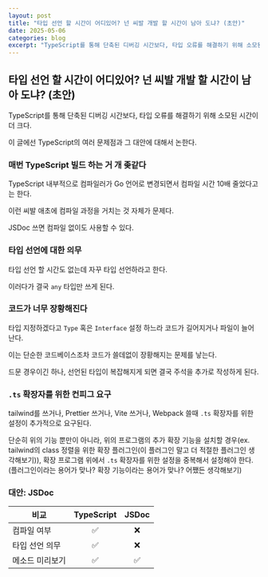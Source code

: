 ```yaml
---
layout: post
title: "타입 선언 할 시간이 어디있어? 넌 씨발 개발 할 시간이 남아 도냐? (초안)"
date: 2025-05-06
categories: blog
excerpt: "TypeScript를 통해 단축된 디버깅 시간보다, 타입 오류를 해결하기 위해 소모된 시간이 더 크다."
---
```


## 타입 선언 할 시간이 어디있어? 넌 씨발 개발 할 시간이 남아 도냐? (초안)

TypeScript를 통해 단축된 디버깅 시간보다, 타입 오류를 해결하기 위해 소모된 시간이 더 크다.

이 글에선 TypeScript의 여러 문제점과 그 대안에 대해서 논한다.


### 매번 TypeScript 빌드 하는 거 개 좆같다

TypeScript 내부적으로 컴파일러가 Go 언어로 변경되면서 컴파일 시간 10배 줄었다고는 한다.

이런 씨발 애초에 컴파일 과정을 거치는 것 자체가 문제다.

JSDoc 쓰면 컴파일 없이도 사용할 수 있다.


### 타입 선언에 대한 의무

타입 선언 할 시간도 없는데 자꾸 타입 선언하라고 한다.

이러다가 결국 `any` 타입만 쓰게 된다.


### 코드가 너무 장황해진다

타입 지정하겠다고 `Type` 혹은 `Interface` 설정 하느라 코드가 길어지거나 파일이 늘어난다.

이는 단순한 코드베이스조차 코드가 쓸데없이 장황해지는 문제를 낳는다.

드문 경우이긴 하나, 선언된 타입이 복잡해지게 되면 결국 주석을 추가로 작성하게 된다.


### `.ts` 확장자를 위한 컨피그 요구

tailwind를 쓰거나, Prettier 쓰거나, Vite 쓰거나, Webpack 쓸때 `.ts` 확장자를 위한 설정이 추가적으로 요구된다.

단순히 위의 기능 뿐만이 아니라, 위의 프로그램의 추가 확장 기능을 설치할 경우(ex. tailwind의 class 정렬을 위한 확장 플러그인(이 플러그인 말고 더 적절한 플러그인 생각해보기)), 확장 프로그램 위에서 `.ts` 확장자를 위한 설정을 중복해서 설정해야 한다. (플러그인이라는 용어가 맞나? 확장 기능이라는 용어가 맞나? 어쨌든 생각해보기)

### 대안: JSDoc

|비교|TypeScript|JSDoc|
|----|:----------:|:----:|
|컴파일 여부|✅|❌|
|타입 선언 의무|✅|❌|
|메소드 미리보기|✅|✅|